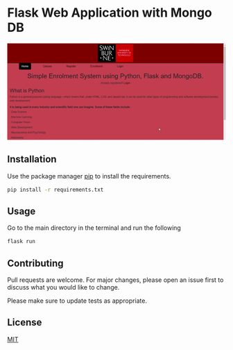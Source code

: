 # Flask Web Application with Mongo DB

<p align="center">
  <img src="https://github.com/haxamxam/Flask_WebApplication_MongoDB/blob/main/flask_website.gif" width="600" alt="accessibility text">
</p>


## Installation

Use the package manager [pip](https://pip.pypa.io/en/stable/) to install the requirements.

```bash
pip install -r requirements.txt
```

## Usage

Go to the main directory in the terminal and run the following

```python
flask run
```

## Contributing
Pull requests are welcome. For major changes, please open an issue first to discuss what you would like to change.

Please make sure to update tests as appropriate.

## License
[MIT](https://choosealicense.com/licenses/mit/)
